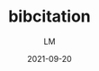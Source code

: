 ---
_id: taljncrxts7fhqhptaljntrxfb1e2ulx
author: LM
title: bibcitation
summary: Cite your sources in over 9,000 formats and generate automatic citations
  and works cited for books, websites and journal articles.
features:
- Chrome extension to cite any page, from academic papers to books to blogs;
- Export to many different citation styles;
- Recite page is easy as the extension can remember the configs of the page;
- Create lists of citations
links:
- name: www.bibcitation.com
  link: https://www.bibcitation.com/
categories:
- Publishing and Sharing
tags:
- References and Journals
- Reference Management
platforms:
- Web
fields:
- General and Interdisciplinary
date: '2021-09-20'

---
